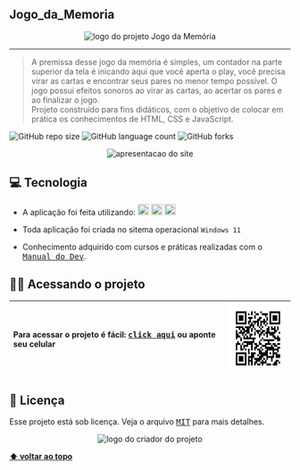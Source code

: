 ## Jogo_da_Memoria

<p align="center">
  <img witdh="800" height="200" src="https://user-images.githubusercontent.com/65673565/194942025-16749fdf-5323-48f6-a937-f684e4c72aeb.svg" alt="logo do projeto Jogo da Memória">
 </p>


-------
> A premissa desse jogo da memória é simples, um contador na parte superior da tela é inicando aqui que você aperta o play, você precisa virar as cartas e encontrar seus pares no menor tempo possível. O jogo possui efeitos sonoros ao virar as cartas, ao acertar os pares e ao finalizar o jogo.  <br>
> Projeto construído para fins didáticos, com o objetivo de colocar em prática os conhecimentos de HTML, CSS e JavaScript.

![GitHub repo size](https://img.shields.io/github/repo-size/vandersann/Jogo_da_Memoria?style=for-the-badge)
![GitHub language count](https://img.shields.io/github/languages/count/vandersann/Jogo_da_Memoria?style=for-the-badge)
![GitHub forks](https://img.shields.io/github/forks/iuricode/Jogo_da_Memoria?style=for-the-badge)

<p align="center">
<img  width="800" src="/img/apresentacao/apresentacao.gif" alt="apresentacao do site">
</p>

## 💻 Tecnologia

* A aplicação foi feita utilizando:
  <img src="https://user-images.githubusercontent.com/65673565/197231139-6dfa8431-458c-413e-89e8-972e1ab811d8.svg" width="20" height="20">
  <img src="https://user-images.githubusercontent.com/65673565/197238032-ca4fa2b6-d812-4e4c-b273-e17b04aaabbf.svg" width="20" height="20">
  <img src="https://user-images.githubusercontent.com/65673565/197238275-388aa7ce-f0ab-4d23-96f1-c89bccb4cb90.svg" width="20" height="20">

* Toda aplicação foi criada no sitema operacional `Windows 11`

* Conhecimento adquirido com cursos e práticas realizadas com o <a href="https://www.youtube.com/watch?v=NV88N1r2Qkg&t=7s" target="_blank"><kbd>Manual do Dev</kbd></a>.

## :man_technologist: Acessando o projeto

Para acessar o projeto é fácil: <a href="https://rad-beignet-9479e7.netlify.app" target="_blank"><kbd>click aqui</kbd></a> ou aponte seu celular | <img src="/img/apresentacao/qr.png" height="125" width="125" alt="apresentacao do site">
:--------- | :---------

## 📝 Licença

Esse projeto está sob licença. Veja o arquivo <kbd>[MIT](Mit.md)</kbd> para mais detalhes.

<p align="center">
  <img witdh="300" src="https://user-images.githubusercontent.com/65673565/190916838-46057236-9d6e-4e75-b919-d24f673caec7.svg" alt="logo do criador do projeto")
 </p>
  
  **[⬆ voltar ao topo](#Jogo_da_Memoria)**
